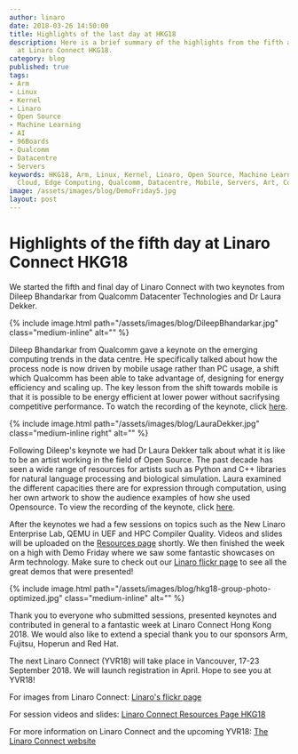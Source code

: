 ```yaml
---
author: linaro
date: 2018-03-26 14:50:00
title: Highlights of the last day at HKG18
description: Here is a brief summary of the highlights from the fifth and last day
  at Linaro Connect HKG18.
category: blog
published: true
tags:
- Arm
- Linux
- Kernel
- Linaro
- Open Source
- Machine Learning
- AI
- 96Boards
- Qualcomm
- Datacentre
- Servers
keywords: HKG18, Arm, Linux, Kernel, Linaro, Open Source, Machine Learning, AI, 96Boards,
  Cloud, Edge Computing, Qualcomm, Datacentre, Mobile, Servers, Art, Computation
image: /assets/images/blog/DemoFriday5.jpg
layout: post
---
```


# Highlights of the fifth day at Linaro Connect HKG18

We started the fifth and final day of Linaro Connect with two keynotes from Dileep Bhandarkar from Qualcomm Datacenter Technologies and Dr Laura Dekker.

{% include image.html path="/assets/images/blog/DileepBhandarkar.jpg"  class="medium-inline"  alt="" %}

Dileep Bhandarkar from Qualcomm gave a keynote on the emerging computing trends in the data centre. He specifically talked about how the process node is now driven by mobile usage rather than PC usage, a shift which Qualcomm has been able to take advantage of, designing for energy efficiency and scaling up. The key lesson from the shift towards mobile is that it is possible to be energy efficient at lower power without sacrifysing competitive performance. To watch the recording of the keynote, click [here](https://www.youtube.com/watch?v=CjL2Tr7Kz1Y).

{% include image.html path="/assets/images/blog/LauraDekker.jpg"  class="medium-inline right"  alt="" %}

Following Dileep's keynote we had Dr Laura Dekker talk about what it is like to be an artist working in the field of Open Source. The past decade has seen a wide range of resources for artists such as Python and C++ libraries for natural language processing and biological simulation. Laura examined the different capacities there are for expression through computation, using her own artwork to show the audience examples of how she used Opensource. To view the recording of the keynote, click [here](https://www.youtube.com/watch?v=CjL2Tr7Kz1Y).

After the keynotes we had a few sessions on topics such as the New Linaro Enterprise Lab, QEMU in UEF and HPC Compiler Quality. Videos and slides will be uploaded on the [Resources page](https://connect.linaro.org/hkg18/resources/) shortly. We then finished the week on a high with Demo Friday where we saw some fantastic showcases on Arm technology. Make sure to check out our [Linaro flickr page](https://www.flickr.com/photos/linaroorg/albums/72157664795733267) to see all the great demos that were presented!

{% include image.html path="/assets/images/blog/hkg18-group-photo-optimized.jpg"  class="medium-inline"  alt="" %}

Thank you to everyone who submitted sessions, presented keynotes and contributed in general to a fantastic week at Linaro Connect Hong Kong 2018. We would also like to extend a special thank you to our sponsors Arm, Fujitsu, Hoperun and Red Hat.

The next Linaro Connect (YVR18) will take place in Vancouver, 17-23 September 2018. We will launch registration in April. Hope to see you at YVR18!

For images from Linaro Connect: [Linaro's flickr page](https://www.flickr.com/photos/linaroorg/albums/72157664795733267)

For session videos and slides: [Linaro Connect Resources Page HKG18](https://connect.linaro.org/hkg18/resources/)

For more information on Linaro Connect and the upcoming YVR18: [The Linaro Connect website](https://connect.linaro.org)